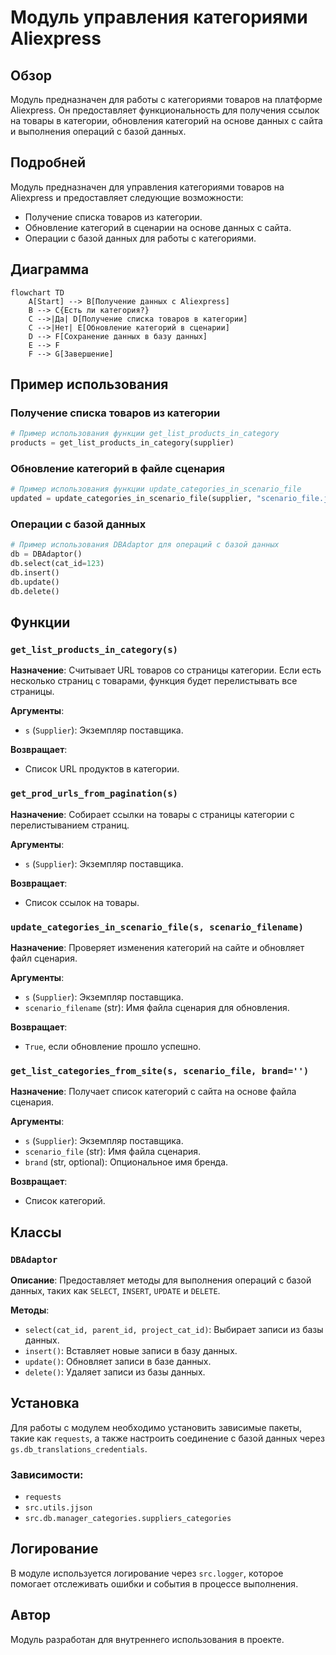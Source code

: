 # Модуль управления категориями Aliexpress

## Обзор

Модуль предназначен для работы с категориями товаров на платформе Aliexpress. Он предоставляет функциональность для получения ссылок на товары в категории, обновления категорий на основе данных с сайта и выполнения операций с базой данных.

## Подробней

Модуль предназначен для управления категориями товаров на Aliexpress и предоставляет следующие возможности:

- Получение списка товаров из категории.
- Обновление категорий в сценарии на основе данных с сайта.
- Операции с базой данных для работы с категориями.

## Диаграмма

```mermaid
flowchart TD
    A[Start] --> B[Получение данных с Aliexpress]
    B --> C{Есть ли категория?}
    C -->|Да| D[Получение списка товаров в категории]
    C -->|Нет| E[Обновление категорий в сценарии]
    D --> F[Сохранение данных в базу данных]
    E --> F
    F --> G[Завершение]
```

## Пример использования

### Получение списка товаров из категории

```python
# Пример использования функции get_list_products_in_category
products = get_list_products_in_category(supplier)
```

### Обновление категорий в файле сценария

```python
# Пример использования функции update_categories_in_scenario_file
updated = update_categories_in_scenario_file(supplier, "scenario_file.json")
```

### Операции с базой данных

```python
# Пример использования DBAdaptor для операций с базой данных
db = DBAdaptor()
db.select(cat_id=123)
db.insert()
db.update()
db.delete()
```

## Функции

### `get_list_products_in_category(s)`

**Назначение**: Считывает URL товаров со страницы категории. Если есть несколько страниц с товарами, функция будет перелистывать все страницы.

**Аргументы**:

- `s` (`Supplier`): Экземпляр поставщика.

**Возвращает**:

- Список URL продуктов в категории.

### `get_prod_urls_from_pagination(s)`

**Назначение**: Собирает ссылки на товары с страницы категории с перелистыванием страниц.

**Аргументы**:

- `s` (`Supplier`): Экземпляр поставщика.

**Возвращает**:

- Список ссылок на товары.

### `update_categories_in_scenario_file(s, scenario_filename)`

**Назначение**: Проверяет изменения категорий на сайте и обновляет файл сценария.

**Аргументы**:

- `s` (`Supplier`): Экземпляр поставщика.
- `scenario_filename` (str): Имя файла сценария для обновления.

**Возвращает**:

- `True`, если обновление прошло успешно.

### `get_list_categories_from_site(s, scenario_file, brand='')`

**Назначение**: Получает список категорий с сайта на основе файла сценария.

**Аргументы**:

- `s` (`Supplier`): Экземпляр поставщика.
- `scenario_file` (str): Имя файла сценария.
- `brand` (str, optional): Опциональное имя бренда.

**Возвращает**:

- Список категорий.

## Классы

### `DBAdaptor`

**Описание**: Предоставляет методы для выполнения операций с базой данных, таких как `SELECT`, `INSERT`, `UPDATE` и `DELETE`.

**Методы**:

- `select(cat_id, parent_id, project_cat_id)`: Выбирает записи из базы данных.
- `insert()`: Вставляет новые записи в базу данных.
- `update()`: Обновляет записи в базе данных.
- `delete()`: Удаляет записи из базы данных.

## Установка

Для работы с модулем необходимо установить зависимые пакеты, такие как `requests`, а также настроить соединение с базой данных через `gs.db_translations_credentials`.

### Зависимости:

- `requests`
- `src.utils.jjson`
- `src.db.manager_categories.suppliers_categories`

## Логирование

В модуле используется логирование через `src.logger`, которое помогает отслеживать ошибки и события в процессе выполнения.

## Автор

Модуль разработан для внутреннего использования в проекте.